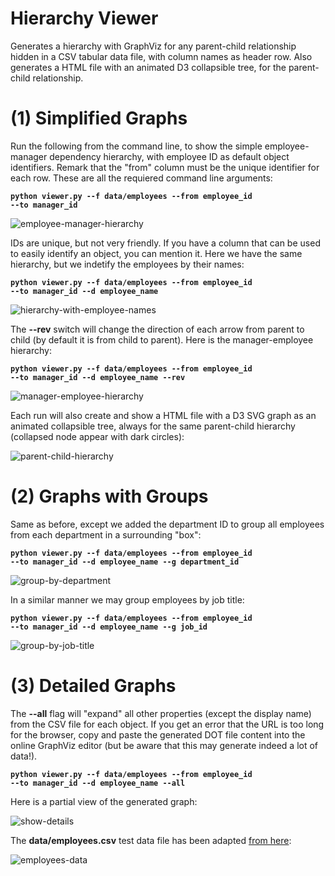 Hierarchy Viewer
================

Generates a hierarchy with GraphViz for any parent-child relationship hidden in a CSV tabular data file, with column names as header row. Also generates a HTML file with an animated D3 collapsible tree, for the parent-child relationship.

(1) Simplified Graphs
=====================

Run the following from the command line, to show the simple employee-manager dependency hierarchy, with employee ID as default object identifiers. Remark that the "from" column must be the unique identifier for each row. These are all the requiered command line arguments:

**<code>python viewer.py --f data/employees --from employee_id --to manager_id</code>**

![employee-manager-hierarchy](images/employee-manager-hierarchy.png)

IDs are unique, but not very friendly. If you have a column that can be used to easily identify an object, you can mention it. Here we have the same hierarchy, but we indetify the employees by their names:

**<code>python viewer.py --f data/employees --from employee_id --to manager_id --d employee_name</code>**

![hierarchy-with-employee-names](images/hierarchy-with-employee-names.png)

The **--rev** switch will change the direction of each arrow from parent to child (by default it is from child to parent). Here is the manager-employee hierarchy:

**<code>python viewer.py --f data/employees --from employee_id --to manager_id --d employee_name --rev</code>**

![manager-employee-hierarchy](images/manager-employee-hierarchy.png)

Each run will also create and show a HTML file with a D3 SVG graph as an animated collapsible tree, always for the same parent-child hierarchy (collapsed node appear with dark circles):

![parent-child-hierarchy](images/parent-child-hierarchy.png)

(2) Graphs with Groups
======================

Same as before, except we added the department ID to group all employees from each department in a surrounding "box":

**<code>python viewer.py --f data/employees --from employee_id --to manager_id --d employee_name --g department_id</code>**

![group-by-department](images/group-by-department.png)

In a similar manner we may group employees by job title:

**<code>python viewer.py --f data/employees --from employee_id --to manager_id --d employee_name --g job_id</code>**

![group-by-job-title](images/group-by-job-title.png)

(3) Detailed Graphs
===================

The **--all** flag will "expand" all other properties (except the display name) from the CSV file for each object. If you get an error that the URL is too long for the browser, copy and paste the generated DOT file content into the online GraphViz editor (but be aware that this may generate indeed a lot of data!).

**<code>python viewer.py --f data/employees --from employee_id --to manager_id --d employee_name --all</code>**

Here is a partial view of the generated graph:

![show-details](images/show-details.png)

The **data/employees.csv** test data file has been adapted [from here](https://gist.github.com/kevin336/acbb2271e66c10a5b73aacf82ca82784):

![employees-data](images/employees-data.png)
